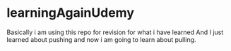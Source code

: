 # learningAgainUdemy
Basically i am using this repo for revision for what i have learned
And I just learned about pushing and now i am going to learn about pulling.
